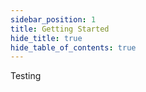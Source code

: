 ```yaml
---
sidebar_position: 1
title: Getting Started
hide_title: true
hide_table_of_contents: true
---
```


Testing
